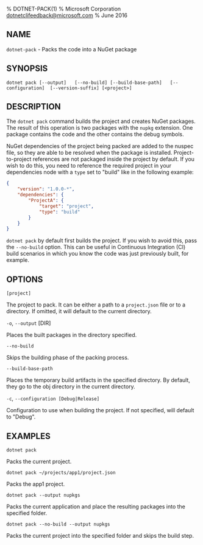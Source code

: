 % DOTNET-PACK(1)
% Microsoft Corporation dotnetclifeedback@microsoft.com
% June 2016

## NAME

`dotnet-pack` - Packs the code into a NuGet package

## SYNOPSIS

`dotnet pack [--output]  
    [--no-build] [--build-base-path]  
    [--configuration]  [--version-suffix]
    [<project>]`  

## DESCRIPTION

The `dotnet pack` command builds the project and creates NuGet packages. The result of this operation is two packages with the `nupkg` extension. One package contains the code and the other contains the debug symbols. 

NuGet dependencies of the project being packed are added to the nuspec file, so they are able to be resolved when the package is installed. 
Project-to-project references are not packaged inside the project by default. If you wish to do this, you need to reference the required project in your dependencies node with a `type` set to "build" like in the following example:

```json
{
    "version": "1.0.0-*",
    "dependencies": {
        "ProjectA": {
            "target": "project",
            "type": "build"
        }
    }
}
```

`dotnet pack` by default first builds the project. If you wish to avoid this, pass the `--no-build` option. This can be useful in Continuous Integration (CI) build scenarios in which you know the code was just previously built, for example. 

## OPTIONS

`[project]` 
    
The project to pack. It can be either a path to a `project.json` file or to a directory. If omitted, it will
default to the current directory. 

`-o`, `--output` [DIR]

Places the built packages in the directory specified. 

`--no-build`

Skips the building phase of the packing process. 

`--build-base-path`

Places the temporary build artifacts in the specified directory. By default, they go to the obj directory in the current directory. 

`-c`, `--configuration [Debug|Release]`

Configuration to use when building the project. If not specified, will default to "Debug".

## EXAMPLES

`dotnet pack`

Packs the current project.

`dotnet pack ~/projects/app1/project.json`
    
Packs the app1 project.
	
`dotnet pack --output nupkgs`
    
Packs the current application and place the resulting packages into the specified folder.

`dotnet pack --no-build --output nupkgs`

Packs the current project into the specified folder and skips the build step.
